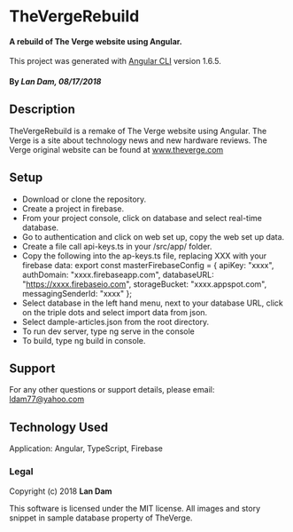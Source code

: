 # TheVergeRebuild

#### A rebuild of The Verge website using Angular.

This project was generated with [Angular CLI](https://github.com/angular/angular-cli) version 1.6.5.

#### By _Lan Dam, 08/17/2018_

## Description

TheVergeRebuild is a remake of The Verge website using Angular.  The Verge is a site about technology news and new hardware reviews.
The Verge original website can be found at www.theverge.com

## Setup

* Download or clone the repository.
* Create a project in firebase.
* From your project console, click on database and select real-time database.
* Go to authentication and click on web set up, copy the web set up data.
* Create a file call api-keys.ts in your /src/app/ folder.
* Copy the following into the ap-keys.ts file, replacing XXX with your firebase data:
export const masterFirebaseConfig = {
  apiKey: "xxxx",
  authDomain: "xxxx.firebaseapp.com",
  databaseURL: "https://xxxx.firebaseio.com",
  storageBucket: "xxxx.appspot.com",
  messagingSenderId: "xxxx"
};
* Select database in the left hand menu, next to your database URL, click on the triple dots and select import data from json.
* Select dample-articles.json from the root directory.
* To run dev server, type ng serve in the console
* To build, type ng build in console.

## Support

For any other questions or support details, please email: ldam77@yahoo.com

## Technology Used

Application: Angular, TypeScript, Firebase

### Legal

Copyright (c) 2018 **Lan Dam**

This software is licensed under the MIT license.
All images and story snippet in sample database property of TheVerge.

